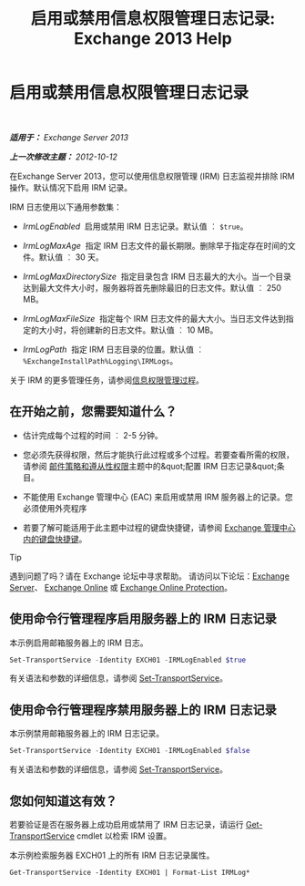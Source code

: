 ﻿---
title: '启用或禁用信息权限管理日志记录: Exchange 2013 Help'
TOCTitle: 启用或禁用信息权限管理日志记录
ms:assetid: 6933bc65-4d98-4878-9167-0e9eaac68b6b
ms:mtpsurl: https://technet.microsoft.com/zh-cn/library/Ff686962(v=EXCHG.150)
ms:contentKeyID: 50490753
ms.date: 05/21/2018
mtps_version: v=EXCHG.150
ms.translationtype: MT
---

# 启用或禁用信息权限管理日志记录

 

_**适用于：** Exchange Server 2013_

_**上一次修改主题：** 2012-10-12_

在Exchange Server 2013，您可以使用信息权限管理 (IRM) 日志监视并排除 IRM 操作。默认情况下启用 IRM 记录。

IRM 日志使用以下通用参数集：

  - *IrmLogEnabled*  启用或禁用 IRM 日志记录。默认值 ︰ `$true`。

  - *IrmLogMaxAge*  指定 IRM 日志文件的最长期限。删除早于指定存在时间的文件。默认值 ︰ 30 天。

  - *IrmLogMaxDirectorySize*  指定目录包含 IRM 日志最大的大小。当一个目录达到最大文件大小时，服务器将首先删除最旧的日志文件。默认值 ︰ 250 MB。

  - *IrmLogMaxFileSize*  指定每个 IRM 日志文件的最大大小。当日志文件达到指定的大小时，将创建新的日志文件。默认值 ︰ 10 MB。

  - *IrmLogPath*  指定 IRM 日志目录的位置。默认值 ︰ `%ExchangeInstallPath%Logging\IRMLogs`。

关于 IRM 的更多管理任务，请参阅[信息权限管理过程](information-rights-management-procedures-exchange-2013-help.md)。

## 在开始之前，您需要知道什么？

  - 估计完成每个过程的时间 ︰ 2-5 分钟。

  - 您必须先获得权限，然后才能执行此过程或多个过程。若要查看所需的权限，请参阅 [邮件策略和遵从性权限](messaging-policy-and-compliance-permissions-exchange-2013-help.md)主题中的\&quot;配置 IRM 日志记录\&quot;条目。

  - 不能使用 Exchange 管理中心 (EAC) 来启用或禁用 IRM 服务器上的记录。您必须使用外壳程序

  - 若要了解可能适用于此主题中过程的键盘快捷键，请参阅 [Exchange 管理中心内的键盘快捷键](keyboard-shortcuts-in-the-exchange-admin-center-exchange-online-protection-help.md)。

> [!TIP]  
> 遇到问题了吗？请在 Exchange 论坛中寻求帮助。 请访问以下论坛：<a href="https://go.microsoft.com/fwlink/p/?linkid=60612">Exchange Server</a>、 <a href="https://go.microsoft.com/fwlink/p/?linkid=267542">Exchange Online</a> 或 <a href="https://go.microsoft.com/fwlink/p/?linkid=285351">Exchange Online Protection</a>。


## 使用命令行管理程序启用服务器上的 IRM 日志记录

本示例启用邮箱服务器上的 IRM 日志。

```powershell
Set-TransportService -Identity EXCH01 -IRMLogEnabled $true
```

有关语法和参数的详细信息，请参阅 [Set-TransportService](https://technet.microsoft.com/zh-cn/library/jj215682\(v=exchg.150\))。

## 使用命令行管理程序禁用服务器上的 IRM 日志记录

本示例禁用邮箱服务器上的 IRM 日志记录。

```powershell
Set-TransportService -Identity EXCH01 -IRMLogEnabled $false
```

有关语法和参数的详细信息，请参阅 [Set-TransportService](https://technet.microsoft.com/zh-cn/library/jj215682\(v=exchg.150\))。

## 您如何知道这有效？

若要验证是否在服务器上成功启用或禁用了 IRM 日志记录，请运行 [Get-TransportService](https://technet.microsoft.com/zh-cn/library/jj215746\(v=exchg.150\)) cmdlet 以检索 IRM 设置。

本示例检索服务器 EXCH01 上的所有 IRM 日志记录属性。

    Get-TransportService -Identity EXCH01 | Format-List IRMLog*

